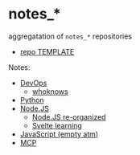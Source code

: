 # notes_*

aggregatation of `notes_*` repositories


- [repo TEMPLATE](https://github.com/AlekOmOm/notes_TEMPLATE)

Notes:
- [DevOps](https://github.com/AlekOmOm/notes_DevOps)
    - [whoknows](https://github.com/AlekOmOm/notes_Whoknows-DevOps-project)
- [Python](https://github.com/AlekOmOm/python-learning-notes)
- [Node.JS](https://github.com/AlekOmOm/notes_NodeJS)
    - [Node.JS re-organized](https://github.com/AlekOmOm/NodeJS-Notes-Reorganized)
    - [Svelte learning](https://github.com/AlekOmOm/Svelte-learning-notes)
- [JavaScript (empty atm)](https://github.com/AlekOmOm/notes_JS)
- [MCP](https://github.com/AlekOmOm/notes_MCP)

